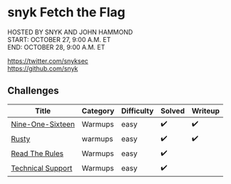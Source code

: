 # snyk Fetch the Flag 

HOSTED BY SNYK AND JOHN HAMMOND  
START: OCTOBER 27, 9:00 A.M. ET  
END: OCTOBER 28, 9:00 A.M. ET  

https://twitter.com/snyksec  
https://github.com/snyk

## Challenges

| Title                         | Category  | Difficulty    | Solved            | Writeup             |
| --------------------------    |-----------| ------------- | ----------------- | ------------------- |
| [Nine-One-Sixteen](Nine-One-Sixteen/readme.md)  | Warmups | easy        | :heavy_check_mark: | :heavy_check_mark: |
| [Rusty](Rusty/readme.md)  | warmups | easy        | :heavy_check_mark: | :heavy_check_mark: |
| [Read The Rules](Read%20The%20Rules/readme.md) | Warmups | easy | :heavy_check_mark: | |
| [Technical Support](Technical%20Support/readme.md) | Warmups | easy | :heavy_check_mark: | |
